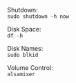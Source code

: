 Shutdown:   
```sudo shutdown -h now```   

Disk Space:   
```df -h```   

Disk Names:   
```sudo blkid```   

Volume Control:   
```alsamixer```   

